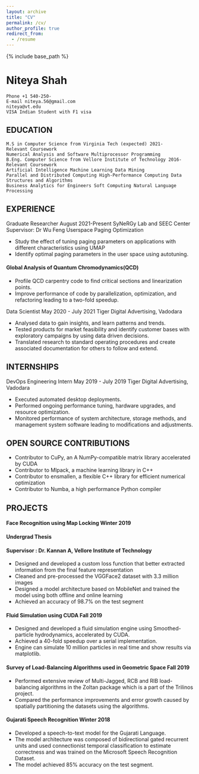 ```yaml
---
layout: archive
title: "CV"
permalink: /cv/
author_profile: true
redirect_from:
  - /resume
---
```


{% include base_path %}

# Niteya Shah

```
Phone +1 540-250-
E-mail niteya.56@gmail.com
niteya@vt.edu
VISA Indian Student with F1 visa
```
## EDUCATION

```
M.S in Computer Science from Virginia Tech (expected) 2021-
Relevant Coursework
Numerical Analysis and Software Multiprocessor Programming
B.Eng. Computer Science from Vellore Institute of Technology 2016-
Relevant Coursework
Artificial Intelligence Machine Learning Data Mining
Parallel and Distributed Computing High-Performance Computing Data Structures and Algorithms
Business Analytics for Engineers Soft Computing Natural Language Processing
```
## EXPERIENCE

Graduate Researcher August 2021-Present
SyNeRGy Lab and SEEC Center
Supervisor: Dr Wu Feng
Userspace Paging Optimization

- Study the effect of tuning paging parameters on applications with different characteristics using UMAP
- Identify optimal paging parameters in the user space using autotuning.


#### Global Analysis of Quantum Chromodynamics(QCD)

- Profile QCD carpentry code to find critical sections and linearization points.
- Improve performance of code by parallelization, optimization, and refactoring leading to a two-fold speedup.

Data Scientist May 2020 - July 2021
Tiger Digital Advertising, Vadodara

- Analysed data to gain insights, and learn patterns and trends.
- Tested products for market feasibility and identify customer bases with exploratory campaigns by using data
driven decisions.
- Translated research to standard operating procedures and create associated documentation for others to follow
and extend.

## INTERNSHIPS

DevOps Engineering Intern May 2019 - July 2019
Tiger Digital Advertising, Vadodara

- Executed automated desktop deployments.
- Performed ongoing performance tuning, hardware upgrades, and resource optimization.
- Monitored performance of system architecture, storage methods, and management system software leading to
modifications and adjustments.


## OPEN SOURCE CONTRIBUTIONS

- Contributor to CuPy, an A NumPy-compatible matrix library accelerated by CUDA
- Contributor to Mlpack, a machine learning library in C++
- Contributor to ensmallen, a flexible C++ library for efficient numerical optimization
- Contributor to Numba, a high performance Python compiler

## PROJECTS

#### Face Recognition using Map Locking Winter 2019
#### Undergrad Thesis
#### Supervisor : Dr. Kannan A, Vellore Institute of Technology

- Designed and developed a custom loss function that better extracted information from the final feature
representation
- Cleaned and pre-processed the VGGFace2 dataset with 3.3 million images
- Designed a model architecture based on MobileNet and trained the model using both offline and online learning
- Achieved an accuracy of 98.7% on the test segment


#### Fluid Simulation using CUDA Fall 2019

- Designed and developed a fluid simulation engine using Smoothed-particle hydrodynamics, accelerated by
CUDA.
- Achieved a 40-fold speedup over a serial implementation.
- Engine can simulate 10 million particles in real time and show results via matplotlib.

#### Survey of Load-Balancing Algorithms used in Geometric Space Fall 2019

- Performed extensive review of Multi-Jagged, RCB and RIB load-balancing algorithms in the Zoltan package
which is a part of the Trilinos project.
- Compared the performance improvements and error growth caused by spatially partitioning the datasets using
the algorithms.


#### Gujarati Speech Recognition Winter 2018

- Developed a speech-to-text model for the Gujarati Language.
- The model architecture was composed of bidirectional gated recurrent units and used connectionist temporal
classification to estimate correctness and was trained on the Microsoft Speech Recognition Dataset.
- The model achieved 85% accuracy on the test segment.
